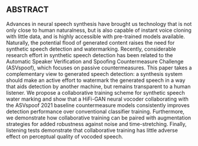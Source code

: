 ## ABSTRACT
Advances in neural speech synthesis have brought us technology that is not only close to human naturalness, but is also capable of instant voice cloning with little data, and is highly accessible with pre-trained models available. Naturally, the potential flood of generated content raises the need for synthetic speech detection and watermarking. Recently, considerable research effort in synthetic speech detection has been related to the Automatic Speaker Verification and Spoofing Countermeasure Challenge (ASVspoof), which focuses on passive countermeasures. This paper takes a complementary view to generated speech detection: a synthesis system should make an active effort to watermark the generated speech in a way that aids detection by another machine, but remains transparent to a human listener. We propose a collaborative training scheme for synthetic speech water marking and show that a HiFi-GAN neural vocoder collaborating with the ASVspoof 2021 baseline countermeasure models consistently improves detection performance over conventional classifier training. Furthermore, we demonstrate how collaborative training can be paired with augmentation strategies for added robustness against noise and time-stretching. Finally, listening tests demonstrate that collaborative training has little adverse effect on perceptual quality of vocoded speech.
